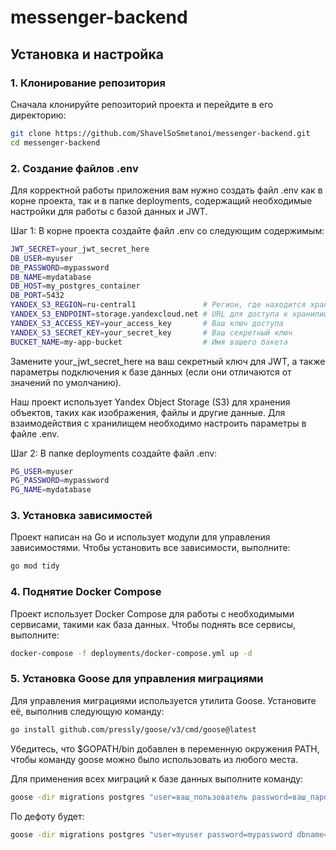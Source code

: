# messenger-backend

## Установка и настройка

### 1. Клонирование репозитория

Сначала клонируйте репозиторий проекта и перейдите в его директорию:

```bash
git clone https://github.com/ShavelSoSmetanoi/messenger-backend.git
cd messenger-backend
```

### 2. Создание файлов .env
Для корректной работы приложения вам нужно создать файл .env как в корне проекта, так и в папке deployments, содержащий необходимые настройки для работы с базой данных и JWT.

Шаг 1: В корне проекта создайте файл .env со следующим содержимым:

```bash
JWT_SECRET=your_jwt_secret_here
DB_USER=myuser
DB_PASSWORD=mypassword
DB_NAME=mydatabase
DB_HOST=my_postgres_container 
DB_PORT=5432
YANDEX_S3_REGION=ru-central1               # Регион, где находится хранилище
YANDEX_S3_ENDPOINT=storage.yandexcloud.net # URL для доступа к хранилищу
YANDEX_S3_ACCESS_KEY=your_access_key       # Ваш ключ доступа
YANDEX_S3_SECRET_KEY=your_secret_key       # Ваш секретный ключ
BUCKET_NAME=my-app-bucket                  # Имя вашего бакета
```
Замените your_jwt_secret_here на ваш секретный ключ для JWT, а также параметры подключения к базе данных (если они отличаются от значений по умолчанию).

Наш проект использует Yandex Object Storage (S3) для хранения объектов, таких как изображения, файлы и другие данные. Для взаимодействия с хранилищем необходимо настроить параметры в файле .env.

Шаг 2: В папке deployments создайте файл .env:

```bash
PG_USER=myuser
PG_PASSWORD=mypassword
PG_NAME=mydatabase
```

### 3. Установка зависимостей

Проект написан на Go и использует модули для управления зависимостями. Чтобы установить все зависимости, выполните:

```bash
go mod tidy
```

### 4. Поднятие Docker Compose
Проект использует Docker Compose для работы с необходимыми сервисами, такими как база данных. Чтобы поднять все сервисы, выполните:

```bash
docker-compose -f deployments/docker-compose.yml up -d
```

### 5. Установка Goose для управления миграциями
Для управления миграциями используется утилита Goose. Установите её, выполнив следующую команду:

```bash
go install github.com/pressly/goose/v3/cmd/goose@latest
```
Убедитесь, что $GOPATH/bin добавлен в переменную окружения PATH, чтобы команду goose можно было использовать из любого места.

Для применения всех миграций к базе данных выполните команду:

```bash
goose -dir migrations postgres "user=ваш_пользователь password=ваш_пароль dbname=имя_вашей_базы sslmode=disable" up
```
По дефоту будет:
```bash
goose -dir migrations postgres "user=myuser password=mypassword dbname=mydatabase sslmode=disable" up
```